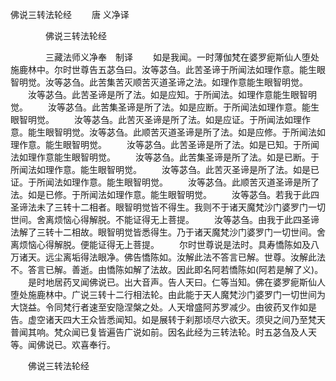   佛说三转法轮经
　　唐 义净译




　　　　佛说三转法轮经

　　　　三藏法师义净奉　制译
　　如是我闻。一时薄伽梵在婆罗痆斯仙人堕处施鹿林中。尔时世尊告五苾刍曰。汝等苾刍。此苦圣谛于所闻法如理作意。能生眼智明觉。汝等苾刍。此苦集苦灭顺苦灭道圣谛之法。如理作意能生眼智明觉。
　　汝等苾刍。此苦圣谛是所了法。如是应知。于所闻法。如理作意能生眼智明觉。
　　汝等苾刍。此苦集圣谛是所了法。如是应断。于所闻法如理作意。能生眼智明觉。
　　汝等苾刍。此苦灭圣谛是所了法。如是应证。于所闻法如理作意。能生眼智明觉。汝等苾刍。此顺苦灭道圣谛是所了法。如是应修。于所闻法如理作意。能生眼智明觉。
　　汝等苾刍。此苦圣谛是所了法。如是已知。于所闻法如理作意能生眼智明觉。
　　汝等苾刍。此苦集圣谛是所了法。如是已断。于所闻法如理作意。能生眼智明觉。
　　汝等苾刍。此苦灭圣谛是所了法。如是已证。于所闻法如理作意。能生眼智明觉。
　　汝等苾刍。此顺苦灭道圣谛是所了法。如是已修。于所闻法如理作意。能生眼智明觉。
　　汝等苾刍。若我于此四圣谛法未了三转十二相者。眼智明觉皆不得生。我则不于诸天魔梵沙门婆罗门一切世间。舍离烦恼心得解脱。不能证得无上菩提。
　　汝等苾刍。由我于此四圣谛法解了三转十二相故。眼智明觉皆悉得生。乃于诸天魔梵沙门婆罗门一切世间。舍离烦恼心得解脱。便能证得无上菩提。
　　尔时世尊说是法时。具寿憍陈如及八万诸天。远尘离垢得法眼净。佛告憍陈如。汝解此法不答言已解。世尊。汝解此法不。答言已解。善逝。由憍陈如解了法故。因此即名阿若憍陈如(阿若是解了义)。
　　是时地居药叉闻佛说已。出大音声。告人天曰。仁等当知。佛在婆罗痆斯仙人堕处施鹿林中。广说三转十二行相法轮。由此能于天人魔梵沙门婆罗门一切世间为大饶益。令同梵行者速至安隐涅槃之处。人天增盛阿苏罗减少。由彼药叉作如是告。虚空诸天四大王众皆悉闻知。如是展转于刹那顷尽六欲天。须臾之间乃至梵天普闻其响。梵众闻已复皆遍告广说如前。因名此经为三转法轮。时五苾刍及人天等。闻佛说已。欢喜奉行。

　　佛说三转法轮经


